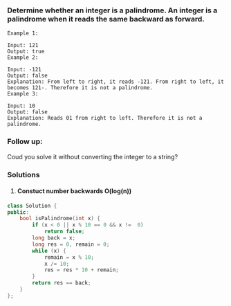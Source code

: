 ### Determine whether an integer is a palindrome. An integer is a palindrome when it reads the same backward as forward.

```
Example 1:

Input: 121
Output: true
Example 2:

Input: -121
Output: false
Explanation: From left to right, it reads -121. From right to left, it becomes 121-. Therefore it is not a palindrome.
Example 3:

Input: 10
Output: false
Explanation: Reads 01 from right to left. Therefore it is not a palindrome.
```

### Follow up:

Coud you solve it without converting the integer to a string?

### Solutions

1. #### Constuct number backwards O(log(n))

```c++
class Solution {
public:
    bool isPalindrome(int x) {
        if (x < 0 || x % 10 == 0 && x !=  0)
            return false;
        long back = x;
        long res = 0, remain = 0;
        while (x) {
            remain = x % 10;
            x /= 10;
            res = res * 10 + remain;
        }
        return res == back;
    }
};
```